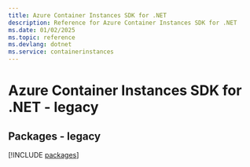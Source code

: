 ```yaml
---
title: Azure Container Instances SDK for .NET
description: Reference for Azure Container Instances SDK for .NET
ms.date: 01/02/2025
ms.topic: reference
ms.devlang: dotnet
ms.service: containerinstances
---
```

# Azure Container Instances SDK for .NET - legacy
## Packages - legacy
[!INCLUDE [packages](container-instances-index.md)]